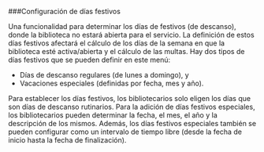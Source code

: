 ###Configuración de días festivos

Una funcionalidad para determinar los días de festivos (de descanso), donde la biblioteca no estará abierta para el servicio. La definición de estos días festivos afectará el cálculo de los días de la semana en que la biblioteca esté activa/abierta y el cálculo de las multas. Hay dos tipos de días festivos que se pueden definir en este menú:
- Días de descanso regulares (de lunes a domingo), y
- Vacaciones especiales (definidas por fecha, mes y año).

Para establecer los días festivos, los bibliotecarios solo eligen los días que son días de descanso rutinarios. Para la adición de días festivos especiales, los bibliotecarios pueden determinar la fecha, el mes, el año y la descripción de los mismos. Además, los días festivos especiales también se pueden configurar como un intervalo de tiempo libre (desde la fecha de inicio hasta la fecha de finalización).